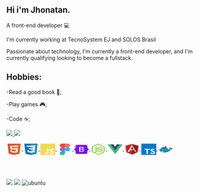 ## Hi i'm Jhonatan.
<p>A  front-end developer 💻 </p>
<p>
I'm currently working at TecnoSystem EJ and SOLOS Brasil
</p>
<p>

Passionate about technology, I'm currently a front-end developer, and I'm currently qualifying looking to become a fullstack.
</p>
<h2>Hobbies:</h2>
-Read a good book 📖;

-Play games 🎮;

-Code ☕;

<section>
  <a href="https://github.com/Jhonatanmizu">
  <img height="180em" src="https://github-readme-stats.vercel.app/api?username=jhonatanmizu&show_icons=true&theme=nightowl&include_all_commits=true&count_private=true"/>
  <img height="180em" src="https://github-readme-stats.vercel.app/api/top-langs/?username=jhonatanmizu&layout=compact&langs_count=7&theme=nightowl"/>
</div>
<div style="display: inline_block"><br>
  <img align="center" alt="HTML" height="30" width="40" src="https://raw.githubusercontent.com/devicons/devicon/master/icons/html5/html5-original.svg">
  <img align="center" alt="CSS" height="30" width="40" src="https://raw.githubusercontent.com/devicons/devicon/master/icons/css3/css3-original.svg">
  <img align="center" alt="JS" height="30" width="40" src="https://raw.githubusercontent.com/devicons/devicon/master/icons/javascript/javascript-plain.svg">
  <img align="center" alt="FIGMA" height="30" width="40" src="https://raw.githubusercontent.com/devicons/devicon/master/icons/figma/figma-original.svg">
   <img align="center" alt="BOOTSTRAP" height="30" width="40" src="https://raw.githubusercontent.com/devicons/devicon/master/icons/bootstrap/bootstrap-original.svg">
        <img align="center" alt="Nodejs" height="30" width="40" src="https://raw.githubusercontent.com/devicons/devicon/master/icons/nodejs/nodejs-original.svg">
  <img align="center" alt="Vue" height="30" width="40" src="https://github.com/devicons/devicon/blob/master/icons/vuejs/vuejs-original.svg">
   <img align="center" alt="Angular" height="30" width="40" src="https://github.com/devicons/devicon/blob/master/icons/angularjs/angularjs-original.svg">
  <img align="center" alt="Typescript" height="30" width="40" src="https://raw.githubusercontent.com/devicons/devicon/master/icons/typescript/typescript-original.svg">
    <img align="center" alt="Docker" height="30" width="40" src="https://raw.githubusercontent.com/devicons/devicon/master/icons/docker/docker-original.svg">


  <br></br>
 
<div> 
  <a href="https://instagram.com/ojhonatanjesus" target="_blank"><img src="https://img.shields.io/badge/-Instagram-%23E4405F?style=for-the-badge&logo=instagram&logoColor=white" target="_blank"></a>
  <a href="https://www.linkedin.com/in/jhonatan-jesus-aa88501a4/" target="_blank"><img src="https://img.shields.io/badge/-LinkedIn-%230077B5?style=for-the-badge&logo=linkedin&logoColor=white" target="_blank"></a>

  <img src="https://img.shields.io/badge/Ubuntu-E95420?style=for-the-badge&logo=ubuntu&logoColor=white" alt="ubuntu">
  <!--  
  ![Snake animation](https://github.com/jhonatanmizu/jhonatanmizu/blob/output/github-contribution-grid-snake.svg)
 -->
</div>
</section>
